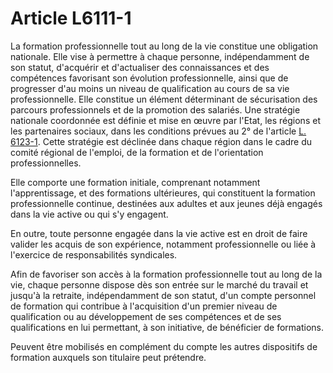 # Article L6111-1

La formation professionnelle tout au long de la vie constitue une obligation nationale. Elle vise à permettre à chaque personne, indépendamment de son statut, d'acquérir et d'actualiser des connaissances et des compétences favorisant son évolution professionnelle, ainsi que de progresser d'au moins un niveau de qualification au cours de sa vie professionnelle. Elle constitue un élément déterminant de sécurisation des parcours professionnels et de la promotion des salariés. Une stratégie nationale coordonnée est définie et mise en œuvre par l'Etat, les régions et les partenaires sociaux, dans les conditions prévues au 2° de l'article [L. 6123-1][1]. Cette stratégie est déclinée dans chaque région dans le cadre du comité régional de l'emploi, de la formation et de l'orientation professionnelles. 

Elle comporte une formation initiale, comprenant notamment l'apprentissage, et des formations ultérieures, qui constituent la formation professionnelle continue, destinées aux adultes et aux jeunes déjà engagés dans la vie active ou qui s'y engagent. 

En outre, toute personne engagée dans la vie active est en droit de faire valider les acquis de son expérience, notamment professionnelle ou liée à l'exercice de responsabilités syndicales. 

Afin de favoriser son accès à la formation professionnelle tout au long de la vie, chaque personne dispose dès son entrée sur le marché du travail et jusqu'à la retraite, indépendamment de son statut, d'un compte personnel de formation qui contribue à l'acquisition d'un premier niveau de qualification ou au développement de ses compétences et de ses qualifications en lui permettant, à son initiative, de bénéficier de formations. 

Peuvent être mobilisés en complément du compte les autres dispositifs de formation auxquels son titulaire peut prétendre.

 [1]: /affichCodeArticle.do?cidTexte=LEGITEXT000006072050&idArticle=LEGIARTI000006903989&dateTexte=&categorieLien=cid